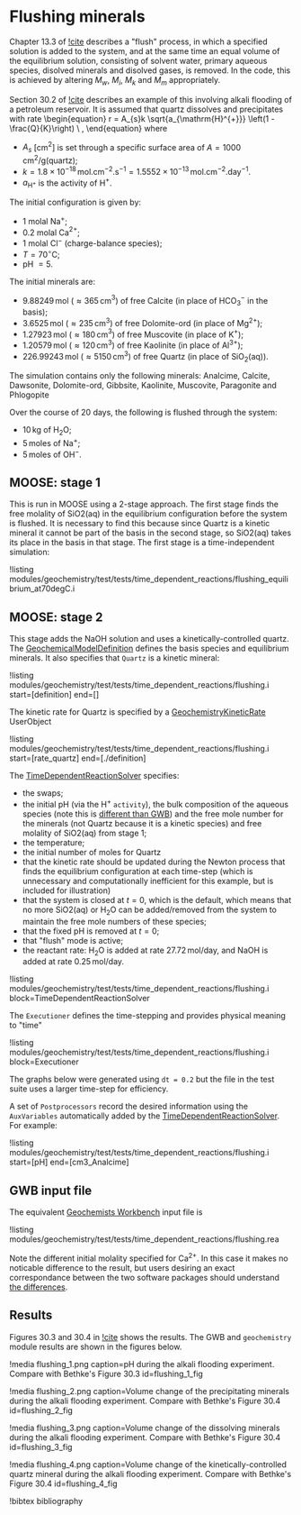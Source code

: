 # Flushing minerals

Chapter 13.3 of [!cite](bethke_2007) describes a "flush" process, in which a specified solution is added to the system, and at the same time an equal volume of the equilibrium solution, consisting of solvent water, primary aqueous species, disolved minerals and disolved gases, is removed.  In the code, this is achieved by altering $M_{w}$, $M_{i}$, $M_{k}$ and $M_{m}$ appropriately.

Section 30.2 of [!cite](bethke_2007) describes an example of this involving alkali flooding of a petroleum reservoir.  It is assumed that quartz dissolves and precipitates with rate
\begin{equation}
r = A_{s}k \sqrt{a_{\mathrm{H}^{+}}} \left(1 - \frac{Q}{K}\right) \ ,
\end{equation}
where

- $A_{s}$ \[cm$^{2}$\] is set through a specific surface area of $A = 1000\,$cm$^{2}$/g(quartz);
- $k = 1.8\times 10^{-18}\,$mol.cm$^{-2}$.s$^{-1} = 1.5552\times 10^{-13}\,$mol.cm$^{-2}$.day$^{-1}$.
- $a_{\mathrm{H}^{+}}$ is the activity of H$^{+}$.

The initial configuration is given by:

- 1 molal Na$^{+}$;
- 0.2 molal Ca$^{2+}$;
- 1 molal Cl$^{-}$ (charge-balance species);
- $T=70^{\circ}$C;
- pH $=5$.

The initial minerals are:

- 9.88249$\,$mol ($\approx 365\,$cm$^{3}$) of free Calcite (in place of HCO$_{3}^{-}$ in the basis);
- 3.6525$\,$mol ($\approx 235\,$cm$^{3}$) of free Dolomite-ord (in place of Mg$^{2+}$);
- 1.27923$\,$mol ($\approx 180\,$cm$^{3}$) of free Muscovite (in place of K$^{+}$);
- 1.20579$\,$mol ($\approx 120\,$cm$^{3}$) of free Kaolinite (in place of Al$^{3+}$);
- 226.99243$\,$mol ($\approx 5150\,$cm$^{3}$) of free Quartz (in place of SiO$_{2}$(aq)).

The simulation contains only the following minerals: Analcime, Calcite, Dawsonite, Dolomite-ord, Gibbsite, Kaolinite, Muscovite, Paragonite and Phlogopite

Over the course of 20 days, the following is flushed through the system:

- 10$\,$kg of H$_{2}$O;
- 5$\,$moles of Na$^{+}$;
- 5$\,$moles of OH$^{-}$.

## MOOSE: stage 1

This is run in MOOSE using a 2-stage approach.  The first stage finds the free molality of SiO2(aq) in the equilibrium configuration before the system is flushed.  It is necessary to find this because since Quartz is a kinetic mineral it cannot be part of the basis in the second stage, so SiO2(aq) takes its place in the basis in that stage.  The first stage is a time-independent simulation:

!listing modules/geochemistry/test/tests/time_dependent_reactions/flushing_equilibrium_at70degC.i

## MOOSE: stage 2

This stage adds the NaOH solution and uses a kinetically-controlled quartz.  The [GeochemicalModelDefinition](GeochemicalModelDefinition.md) defines the basis species and equilibrium minerals.  It also specifies that `Quartz` is a kinetic mineral:

!listing modules/geochemistry/test/tests/time_dependent_reactions/flushing.i start=[definition] end=[]

The kinetic rate for Quartz is specified by a [GeochemistryKineticRate](GeochemistryKineticRate.md) UserObject

!listing modules/geochemistry/test/tests/time_dependent_reactions/flushing.i start=[rate_quartz] end=[./definition]

The [TimeDependentReactionSolver](AddTimeDependentReactionSolverAction.md) specifies:

- the swaps;
- the initial pH (via the H$^{+}$ `activity`), the bulk composition of the aqueous species (note this is [different than GWB](theory/gwb_diff.md)) and the free mole number for the minerals (not Quartz because it is a kinetic species) and free molality of SiO2(aq) from stage 1;
- the temperature;
- the initial number of moles for Quartz
- that the kinetic rate should be updated during the Newton process that finds the equilibrium configuration at each time-step (which is unnecessary and computationally inefficient for this example, but is included for illustration)
- that the system is closed at $t=0$, which is the default, which means that no more SiO2(aq) or H$_{2}$O can be added/removed from the system to maintain the free mole numbers of these species;
- that the fixed pH is removed at $t=0$;
- that "flush" mode is active;
- the reactant rate: H$_{2}$O is added at rate 27.72$\,$mol/day, and NaOH is added at rate 0.25$\,$mol/day.

!listing modules/geochemistry/test/tests/time_dependent_reactions/flushing.i block=TimeDependentReactionSolver

The `Executioner` defines the time-stepping and provides physical meaning to "time"

!listing modules/geochemistry/test/tests/time_dependent_reactions/flushing.i block=Executioner

The graphs below were generated using `dt = 0.2` but the file in the test suite uses a larger time-step for efficiency.

A set of `Postprocessors` record the desired information using the `AuxVariables` automatically added by the [TimeDependentReactionSolver](AddTimeDependentReactionSolverAction.md).  For example:

!listing modules/geochemistry/test/tests/time_dependent_reactions/flushing.i start=[pH] end=[cm3_Analcime]

## GWB input file

The equivalent [Geochemists Workbench](https://www.gwb.com/) input file is

!listing modules/geochemistry/test/tests/time_dependent_reactions/flushing.rea

Note the different initial molality specified for Ca$^{2+}$.  In this case it makes no noticable difference to the result, but users desiring an exact correspondance between the two software packages should understand [the differences](theory/gwb_diff.md).

## Results

Figures 30.3 and 30.4 in [!cite](bethke_2007) shows the results.  The GWB and `geochemistry` module results are shown in the figures below.

!media flushing_1.png caption=pH during the alkali flooding experiment.  Compare with Bethke's Figure 30.3  id=flushing_1_fig

!media flushing_2.png caption=Volume change of the precipitating minerals during the alkali flooding experiment.  Compare with Bethke's Figure 30.4  id=flushing_2_fig

!media flushing_3.png caption=Volume change of the dissolving minerals during the alkali flooding experiment.  Compare with Bethke's Figure 30.4  id=flushing_3_fig

!media flushing_4.png caption=Volume change of the kinetically-controlled quartz mineral during the alkali flooding experiment.  Compare with Bethke's Figure 30.4  id=flushing_4_fig





!bibtex bibliography